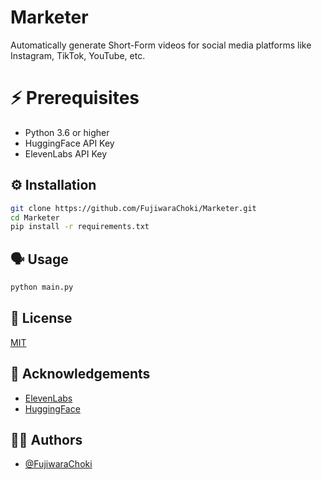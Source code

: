 # Marketer

Automatically generate Short-Form videos for social media platforms like Instagram, TikTok, YouTube, etc.

# ⚡ Prerequisites

- Python 3.6 or higher
- HuggingFace API Key
- ElevenLabs API Key

## ⚙️ Installation

```bash
git clone https://github.com/FujiwaraChoki/Marketer.git
cd Marketer
pip install -r requirements.txt
```

## 🗣️ Usage



```bash
python main.py
```

## 🎫 License

[MIT](https://choosealicense.com/licenses/mit/)

## 🚿 Acknowledgements

- [ElevenLabs](https://elevenlabs.io/)
- [HuggingFace](https://huggingface.co/)

## 🤵🏻 Authors

- [@FujiwaraChoki](https://www.github.com/FujiwaraChoki)